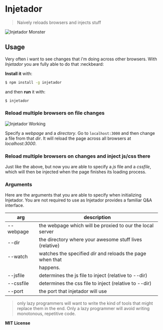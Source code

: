 # Injetador

> Naively reloads browsers and injects stuff

![Injetador Monster](http://i.imgur.com/6fUHVC3.png)

## Usage

Very often i want to see changes that i'm doing across other browsers. With *Injetador* you are fully able to do that :neckbeard:

**Install it** with:

```bash
$ npm install -g injetador
```

and then **run** it with:

```bash
$ injetador
```

### Reload multiple browsers on file changes

![Injetador Working](http://i.imgur.com/zmDOKNt.gif)

Specify a *webpage* and a *directory*. Go to `localhost:3000` and then change a file from that *dir*. It will reload the page across all browsers at *localhost:3000*.

### Reload multiple browsers on changes and inject js/css there

Just like the above, but now you are able to specify a *js* file and a *cssfile*, which will then be injected when the page finishes its loading process.

### Arguments

Here are the arguments that you are able to specify when initializing Injetador. You are not required to use as Injetador provides a familiar Q&A interface.

|    arg    |                        description                         |
| --------- | ---------------------------------------------------------- |
| --webpage | the webpage which will be proxied to our the local server  |
| --dir     | the directory where your awesome stuff lives (relative)    |
| --watch   | watches the specified *dir* and reloads the page when that |
|           | happens.                                                   |
| --jsfile  | determines the js file to inject (relative to --dir)       |
| --cssfile | determines the css file to inject (relative to --dir)      |
| --port    | the port that injetador will use                           |


> only lazy programmers will want to write the kind of tools that might replace them in the end. Only a lazy programmer will avoid writing monotonous, repetitive code.


**MIT License**

